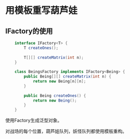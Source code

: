 # 用模板重写葫芦娃

## IFactory的使用
```java
    interface IFactory<T> {
        T createOnes();
    
        T[][] createMatrix(int n);
    }
    
    class BeingsFactory implements IFactory<Being> {
        public Being[][] createMatrix(int n) {
            return new Being[n][n];
        }
    
        public Being createOnes() {
            return new Being();
        }
    }
```
使用Factory生成泛型对象。

对战场的每个位置，葫芦娃队列，妖怪队列都使用模板重构。
